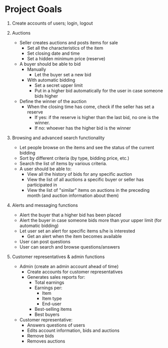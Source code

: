 # Project Goals

1. Create accounts of users; login, logout
2. Auctions

   -  Seller creates auctions and posts items for sale
      -  Set all the characteristics of the item
      -  Set closing date and time
      -  Set a hidden minimum price (reserve)
   -  A buyer should be able to bid
      -  Manually
         -  Let the buyer set a new bid
      -  With automatic bidding
         -  Set a secret upper limit
         -  Put in a higher bid automatically for the user in case someone bids higher
   -  Define the winner of the auction
      -  When the closing time has come, check if the seller has set a reserve
         -  If yes: if the reserve is higher than the last bid, no one is the winner.
         -  If no: whoever has the higher bid is the winner

3. Browsing and advanced search functionality

   -  Let people browse on the items and see the status of the current bidding
   -  Sort by different criteria (by type, bidding price, etc.)
   -  Search the list of items by various criteria.
   -  A user should be able to:
      -  View all the history of bids for any specific auction
      -  View the list of all auctions a specific buyer or seller has participated in
      -  View the list of "similar" items on auctions in the preceding month (and auction information about them)

4. Alerts and messaging functions

   -  Alert the buyer that a higher bid has been placed
   -  Alert the buyer in case someone bids more than your upper limit (for automatic bidding)
   -  Let user set an alert for specific items s/he is interested
      -  Get an alert when the item becomes available
   -  User can post questions
   -  User can search and browse questions/answers

5. Customer representatives & admin functions
   -  Admin (create an admin account ahead of time)
      -  Create accounts for customer representatives
      -  Generates sales reports for:
         -  Total earnings
         -  Earnings per:
            -  Item
            -  Item type
            -  End-user
         -  Best-selling items
         -  Best buyers
   -  Customer representative:
      -  Answers questions of users
      -  Edits account information, bids and auctions
      -  Remove bids
      -  Removes auctions
